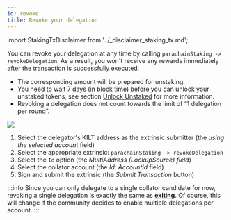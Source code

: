```yaml
---
id: revoke
title: Revoke your delegation
---
```


import StakingTxDisclaimer from '../_disclaimer_staking_tx.md';

You can revoke your delegation at any time by calling `parachainStaking -> revokeDelegation`.
As a result, you won't receive any rewards immediately after the transaction is successfully executed.
- The corresponding amount will be prepared for unstaking.
- You need to wait 7 days (in block time) before you can unlock your unstaked tokens, see section [Unlock Unstaked](../04_unlock_unstaked.md) for more information.
- Revoking a delegation does not count towards the limit of “1 delegation per round”.

<StakingTxDisclaimer />

![](/img/chain/parachainStaking-revokeDelegation.png)

1. Select the delegator's KILT address as the extrinsic submitter (the *using the selected account* field)
2. Select the appropriate extrinsic: `parachainStaking -> revokeDelegation`
3. Select the `Id` option (the *MultiAddress (LookupSource) field*)
4. Select the collator account (the *Id: AccountId* field)
5. Sign and submit the extrinsic (the *Submit Transaction* button)

:::info
Since you can only delegate to a single collator candidate for now, revoking a single delegation is exactly the same as [**exiting**](./04_exit.md).
Of course, this will change if the community decides to enable multiple delegations per account.
:::


